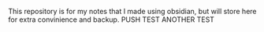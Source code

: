This repository is for my notes that I made using obsidian, but will store here for extra convinience and backup.
PUSH TEST
ANOTHER TEST 